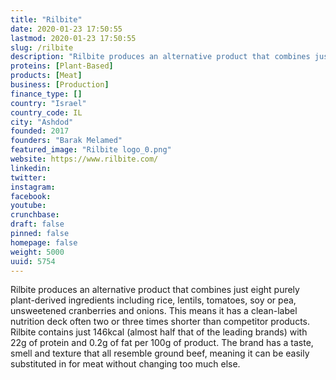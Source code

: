 ```yaml
---
title: "Rilbite"
date: 2020-01-23 17:50:55
lastmod: 2020-01-23 17:50:55
slug: /rilbite
description: "Rilbite produces an alternative product that combines just eight purely plant-derived ingredients including rice, lentils, tomatoes, soy or pea, unsweetened cranberries and onions. This means it has a clean-label nutrition deck often two or three times shorter than competitor products. Rilbite contains just 146kcal (almost half that of the leading brands) with 22g of protein and 0.2g of fat per 100g of product. The brand has a taste, smell and texture that all resemble ground beef, meaning it can be easily substituted in for meat without changing too much else."
proteins: [Plant-Based]
products: [Meat]
business: [Production]
finance_type: []
country: "Israel"
country_code: IL
city: "Ashdod"
founded: 2017
founders: "Barak Melamed"
featured_image: "Rilbite logo_0.png"
website: https://www.rilbite.com/
linkedin: 
twitter: 
instagram: 
facebook: 
youtube: 
crunchbase: 
draft: false
pinned: false
homepage: false
weight: 5000
uuid: 5754
---
```

Rilbite produces an alternative product that combines just eight purely plant-derived ingredients including rice, lentils, tomatoes, soy or pea, unsweetened cranberries and onions. This means it has a clean-label nutrition deck often two or three times shorter than competitor products. Rilbite contains just 146kcal (almost half that of the leading brands) with 22g of protein and 0.2g of fat per 100g of product. The brand has a taste, smell and texture that all resemble ground beef, meaning it can be easily substituted in for meat without changing too much else.
